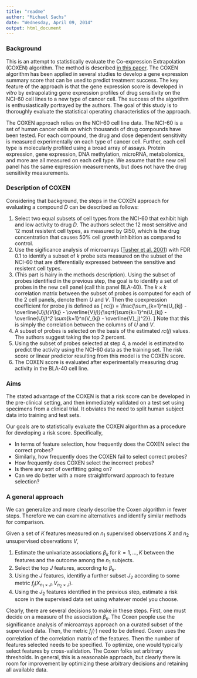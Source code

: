 ```yaml
---
title: "readme"
author: "Michael Sachs"
date: "Wednesday, April 09, 2014"
output: html_document
---
```


### Background

This is an attempt to statistically evaluate the Co-expression Extrapolation (COXEN) algorithm. The method is described [in this paper](http://www.pnas.org/content/104/32/13086). The COXEN algorithm has been applied in several studies to develop a gene expression summary score that can be used to predict treatment success. The key feature of the approach is that the gene expression score is developed *in vitro* by extrapolating gene expression profiles of drug sensitivity on the NCI-60 cell lines to a new type of cancer cell. The success of the algorithm is enthusiastically portrayed by the authors. The goal of this study is to thoroughly evaluate the statistical operating characteristics of the approach.

The COXEN approach relies on the NCI-60 cell line data. The NCI-60 is a set of human cancer cells on which thousands of drug compounds have been tested. For each compound, the drug and dose dependent sensitivity is measured experimentally on each type of cancer cell. Further, each cell type is molecularly profiled using a broad array of assays. Protein expression, gene expression, DNA methylation, microRNA, metabolomics, and more are all measured on each cell type. We assume that the new cell panel has the same expression measurements, but does not have the drug sensitivity measurements. 

### Description of COXEN

Considering that background, the steps in the COXEN approach for evaluating a compound $D$ can be described as follows:

  1. Select two equal subsets of cell types from the NCI-60 that exhibit high and low activity to drug $D$. The authors select the 12 most sensitive and 12 most resistent cell types, as measured by GI50, which is the drug concentration that causes 50% cell growth inhibition as compared to control. 
  2. Use the sigificance analysis of microarrays ([Tusher et al. 2001](http://www.pnas.org/content/98/9/5116.full)) with FDR 0.1 to identify a subset of $k$ probe sets measured on the subset of the NCI-60 that are differentially expressed between the sensitive and resistent cell types. 
  3. (This part is hairy in the methods description). Using the subset of probes identified in the previous step, the goal is to identify a set of probes in the new cell panel (call this panel BLA-40). The $k \times k$ correlation matrix between the subset of probes is computed for each of the 2 cell panels, denote them $U$ and $V$. Then the coexpression coefficient for probe $j$ is defined as 
  \[
  rc(j) = \frac{\sum_{k=1}^n(U_{kj} - \overline{U}_j)(V_{kj} - \overline{V}_j)}{\sqrt{\sum_{k=1}^n(U_{kj} - \overline{U}_j)^2 \sum_{k=1}^n(V_{kj} - \overline{V}_j)^2}}. 
  \]
  Note that this is simply the correlation between the columns of $U$ and $V$.
  4. A subset of probes is selected on the basis of the estimated $rc(j)$ values. The authors suggest taking the top 2 percent. 
  5. Using the subset of probes selected at step 4, a model is estimated to predict the activity using the NCI-60 data as the training set. The risk score or linear predictor resulting from this model is the COXEN score. 
  6. The COXEN score is evaluated after experimentally measuring drug activity in the BLA-40 cell line. 
  
### Aims

The stated advantage of the COXEN is that a risk score can be developed in the pre-clinical setting, and then immediately validated on a test set using specimens from a clinical trial. It obviates the need to split human subject data into training and test sets. 

Our goals are to statistically evaluate the COXEN algorithm as a procedure for developing a risk score. Specifically,

  - In terms of feature selection, how frequently does the COXEN select the correct probes? 
  - Similarly, how frequently does the COXEN fail to select correct probes? 
  - How frequently does COXEN select the incorrect probes?
  - Is there any sort of overfitting going on?
  - Can we do better with a more straightforward approach to feature selection?
  
### A general approach

We can generalize and more clearly describe the Coxen algorithm in fewer steps. Therefore we can examine alternatives and identify similar methods for comparison. 

Given a set of $K$ features measured on $n_1$ supervised observations $X$ and $n_2$ unsupervised observations $V$, 

  1. Estimate the univariate associations $\beta_k$ for $k = 1, \ldots, K$ between the features and the outcome among the $n_1$ subjects. 
  2. Select the top $J$ features, according to $\beta_k$. 
  3. Using the $J$ features, identifiy a further subset $J_2$ according to some metric $f_j(X_{n_1 \times J}, V_{n_2 \times J})$. 
  4. Using the $J_2$ features identified in the previous step, estimate a risk score in the supervised data set using whatever model you choose. 
  
Clearly, there are several decisions to make in these steps. First, one must decide on a measure of the association $\beta_k$. The Coxen people use the significance analysis of microarrays approach on a curated subset of the supervised data. Then, the metric $f_j(\cdot)$ need to be defined. Coxen uses the correlation of the correlation matrix of the features. Then the number of features selected needs to be specified. To optimize, one would typically select features by cross-validation. The Coxen folks set arbitrary thresholds. In general, this is a reasonable approach, but clearly there is room for improvement by optimizing these arbitrary decisions and retaining all available data. 
  
  
  
  
  

